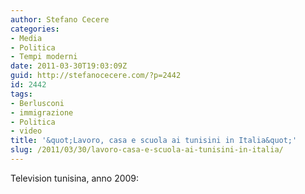 ```yaml
---
author: Stefano Cecere
categories:
- Media
- Politica
- Tempi moderni
date: 2011-03-30T19:03:09Z
guid: http://stefanocecere.com/?p=2442
id: 2442
tags:
- Berlusconi
- immigrazione
- Politica
- video
title: '&quot;Lavoro, casa e scuola ai tunisini in Italia&quot;'
slug: /2011/03/30/lavoro-casa-e-scuola-ai-tunisini-in-italia/
---
```


Television tunisina, anno 2009: